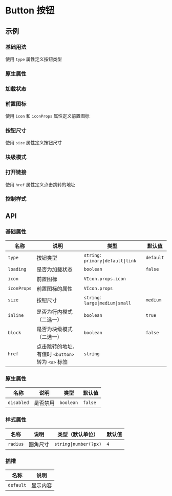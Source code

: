 # Button 按钮

## 示例

### 基础用法

使用 `type` 属性定义按钮类型

<preview path="./demos/basic.vue"></preview>

### 原生属性

<!--@include: @/component/@parts/api-native.md-->

<preview path="./demos/native.vue"></preview>

### 加载状态

<preview path="./demos/loading.vue"></preview>

### 前置图标

使用 `icon` 和 `iconProps` 属性定义前置图标

<preview path="./demos/icon.vue"></preview>

### 按钮尺寸

使用 `size` 属性定义按钮尺寸

<preview path="./demos/size.vue"></preview>

### 块级模式

<preview path="./demos/display.vue"></preview>

### 打开链接

使用 `href` 属性定义点击跳转的地址

<preview path="./demos/href.vue"></preview>

### 控制样式

<!--@include: @/component/@parts/api-style.md-->

<preview path="./demos/style.vue"></preview>

## API

### 基础属性

| 名称        | 说明                                              | 类型                               | 默认值    |
| ----------- | ------------------------------------------------- | ---------------------------------- | --------- |
| `type`      | 按钮类型                                          | `string`: `primary\|default\|link` | `default` |
| `loading`   | 是否为加载状态                                    | `boolean`                          | `false`   |
| `icon`      | 前置图标                                          | `VIcon.props.icon`                 |           |
| `iconProps` | 前置图标的属性                                    | `VIcon.props`                      |           |
| `size`      | 按钮尺寸                                          | `string`: `large\|medium\|small`   | `medium`  |
| `inline`    | 是否为行内模式（二选一）                          | `boolean`                          | `true`    |
| `block`     | 是否为块级模式（二选一）                          | `boolean`                          | `false`   |
| `href`      | 点击跳转的地址，有值时 `<button>` 转为 `<a>` 标签 | `string`                           |           |

### 原生属性

<!--@include: @/component/@parts/api-native.md-->

| 名称       | 说明     | 类型      | 默认值  |
| ---------- | -------- | --------- | ------- |
| `disabled` | 是否禁用 | `boolean` | `false` |

### 样式属性

<!--@include: @/component/@parts/api-style.md-->

| 名称     | 说明     | 类型（默认单位）      | 默认值 |
| -------- | -------- | --------------------- | ------ |
| `radius` | 圆角尺寸 | `string\|number(?px)` | `4`    |

### 插槽

| 名称      | 说明     |
| --------- | -------- |
| `default` | 显示内容 |
